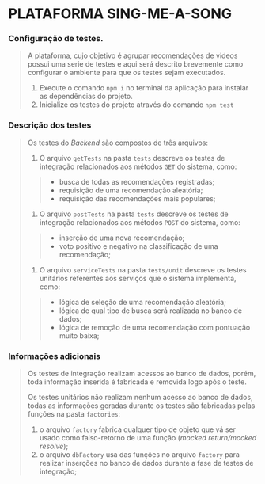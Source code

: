 # PLATAFORMA SING-ME-A-SONG

### Configuração de testes.

> A plataforma, cujo objetivo é agrupar recomendações de videos possui uma serie de testes e aqui será descrito brevemente como configurar o ambiente para que os testes sejam executados.
>
> 1. Execute o comando `npm i` no terminal da aplicação para instalar as dependências do projeto.
> 1. Inicialize os testes do projeto através do comando `npm test`

### Descrição dos testes

> Os testes do _Backend_ são compostos de três arquivos:
>
> 1. O arquivo `getTests` na pasta `tests` descreve os testes de integração relacionados aos métodos `GET` do sistema, como:
>
> > - busca de todas as recomendações registradas;
> > - requisição de uma recomendação aleatória;
> > - requisição das recomendações mais populares;
>
> 1. O arquivo `postTests` na pasta `tests` descreve os testes de integração relacionados aos métodos `POST` do sistema, como:
>
> > - inserção de uma nova recomendação;
> > - voto positivo e negativo na classificação de uma recomendação;
>
> 1. O arquivo `serviceTests` na pasta `tests/unit` descreve os testes unitários referentes aos serviços que o sistema implementa, como:
>
> > - lógica de seleção de uma recomendação aleatória;
> > - lógica de qual tipo de busca será realizada no banco de dados;
> > - lógica de remoção de uma recomendação com pontuação muito baixa;

### Informações adicionais

> Os testes de integração realizam acessos ao banco de dados, porém, toda informação inserida é fabricada e removida logo após o teste.
>
> Os testes unitários não realizam nenhum acesso ao banco de dados, todas as informações geradas durante os testes são fabricadas pelas funções na pasta `factories`:
>
> 1. o arquivo `factory` fabrica qualquer tipo de objeto que vá ser usado como falso-retorno de uma função (_mocked return/mocked resolve_);
> 1. o arquivo `dbFactory` usa das funções no arquivo `factory` para realizar inserções no banco de dados durante a fase de testes de integração;
